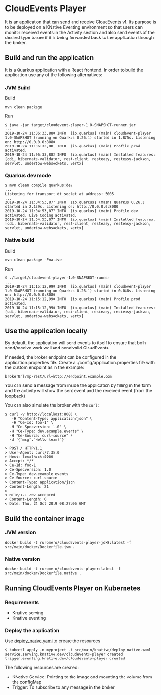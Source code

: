 # CloudEvents Player

It is an application that can send and receive CloudEvents v1. Its purpose is to be deployed on a
KNative Eventing environment so that users can monitor received events in the Activity section and
also send events of the desired type to see if it is being forwarded back to the application through
the broker.

## Build and run the application

It is a Quarkus application with a React frontend. In order to build the application use any of the
following alternatives:

### JVM Build

Build

```shell script
mvn clean package
```

Run

```shell script
$ java -jar target/cloudevent-player-1.0-SNAPSHOT-runner.jar
...
2019-10-24 11:06:33,880 INFO  [io.quarkus] (main) cloudevent-player 1.0-SNAPSHOT (running on Quarkus 0.26.1) started in 1.875s. Listening on: http://0.0.0.0:8080
2019-10-24 11:06:33,881 INFO  [io.quarkus] (main) Profile prod activated.
2019-10-24 11:06:33,882 INFO  [io.quarkus] (main) Installed features: [cdi, hibernate-validator, rest-client, resteasy, resteasy-jackson, servlet, undertow-websockets, vertx]
```

### Quarkus dev mode

```shell script
$ mvn clean compile quarkus:dev
...
Listening for transport dt_socket at address: 5005
...
2019-10-24 11:04:53,877 INFO  [io.quarkus] (main) Quarkus 0.26.1 started in 2.139s. Listening on: http://0.0.0.0:8080
2019-10-24 11:04:53,877 INFO  [io.quarkus] (main) Profile dev activated. Live Coding activated.
2019-10-24 11:04:53,877 INFO  [io.quarkus] (main) Installed features: [cdi, hibernate-validator, rest-client, resteasy, resteasy-jackson, servlet, undertow-websockets, vertx]
```

### Native build

Build

```shell script
mvn clean package -Pnative
```

Run

```shell script
$ ./target/cloudevent-player-1.0-SNAPSHOT-runner
...
2019-10-24 11:15:12,990 INFO  [io.quarkus] (main) cloudevent-player 1.0-SNAPSHOT (running on Quarkus 0.26.1) started in 0.048s. Listening on: http://0.0.0.0:8080
2019-10-24 11:15:12,990 INFO  [io.quarkus] (main) Profile prod activated.
2019-10-24 11:15:12,990 INFO  [io.quarkus] (main) Installed features: [cdi, hibernate-validator, rest-client, resteasy, resteasy-jackson, servlet, undertow-websockets, vertx]
```

## Use the application locally

By default, the application will send events to itself to ensure that both send/receive
work well and send valid CloudEvents.

If needed, the broker endpoint can be configured in the application.properties file.
Create a ./config/application.properties file with the custom endpoint as in the example:

```properties
brokerUrl/mp-rest/url=http://endpoint.example.com
```

You can send a message from inside the application by filling in the form and the activity will show the sent
event and the received event (from the loopback)

You can also simulate the broker with the `curl`:

```shell script
$ curl -v http://localhost:8080 \
   -H "Content-Type: application/json" \
   -H "Ce-Id: foo-1" \
  -H "Ce-Specversion: 1.0" \
  -H "Ce-Type: dev.example.events" \
  -H "Ce-Source: curl-source" \
  -d '{"msg":"Hello team!"}'

> POST / HTTP/1.1
> User-Agent: curl/7.35.0
> Host: localhost:8080
> Accept: */*
> Ce-Id: foo-1
> Ce-Specversion: 1.0
> Ce-Type: dev.example.events
> Ce-Source: curl-source
> Content-Type: application/json
> Content-Length: 21
>
< HTTP/1.1 202 Accepted
< Content-Length: 0
< Date: Thu, 24 Oct 2019 08:27:06 GMT
```

## Build the container image

### JVM version

```shell script
docker build -t ruromero/cloudevents-player-jdk8:latest -f src/main/docker/Dockerfile.jvm .
```

### Native version

```shell script
docker build -t ruromero/cloudevents-player:latest -f src/main/docker/Dockerfile.native .
```

## Running CloudEvents Player on Kubernetes

### Requirements

* Knative serving
* Knative eventing

### Deploy the application

Use [deploy_native.yaml](./src/main/knative/deploy_native.yaml) to create the resources

```shell script
$ kubectl apply -n myproject -f src/main/knative/deploy_native.yaml
service.serving.knative.dev/cloudevents-player created
trigger.eventing.knative.dev/cloudevents-player created
```

The following resources are created:

* KNative Service: Pointing to the image and mounting the volume from the configMap
* Trigger: To subscribe to any message in the broker
